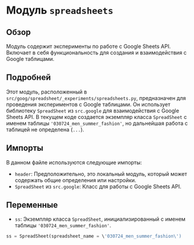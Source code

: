 # Модуль `spreadsheets`

## Обзор

Модуль содержит эксперименты по работе с Google Sheets API.
Включает в себя функциональность для создания и взаимодействия с Google таблицами.

## Подробней

Этот модуль, расположенный в `src/goog/spreadsheet/_experiments/spreadsheets.py`, предназначен для проведения экспериментов с Google таблицами. Он использует библиотеку `SpreadSheet` из `src.google` для взаимодействия с Google Sheets API. В текущем коде создается экземпляр класса `SpreadSheet` с именем таблицы `'030724_men_summer_fashion'`, но дальнейшая работа с таблицей не определена (`...`).

## Импорты

В данном файле используются следующие импорты:
- `header`: Предположительно, это локальный модуль, который может содержать общие определения или настройки.
- `SpreadSheet` из `src.google`: Класс для работы с Google Sheets API.

## Переменные

- `ss`: Экземпляр класса `SpreadSheet`, инициализированный с именем таблицы `'030724_men_summer_fashion'`.

```python
ss = SpreadSheet(spreadsheet_name = \'030724_men_summer_fashion\')